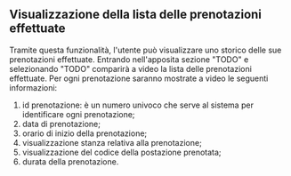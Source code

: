## Visualizzazione della lista delle prenotazioni effettuate
Tramite questa funzionalità, l'utente può visualizzare uno storico delle sue prenotazioni effettuate.
Entrando nell'apposita sezione "TODO" e selezionando "TODO" comparirà a video la lista delle prenotazioni effettuate.
Per ogni prenotazione saranno mostrate a video le seguenti informazioni:
1. id prenotazione: è un numero univoco che serve al sistema per identificare ogni prenotazione;
2. data di prenotazione;
3. orario di inizio della prenotazione;
4. visualizzazione stanza relativa alla prenotazione;
5. visualizzazione del codice della postazione prenotata;
6. durata della prenotazione.